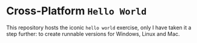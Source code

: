 # Cross-Platform `Hello World`

This repository hosts the iconic `hello world` exercise, only I have taken it a step further: to create runnable versions for Windows, Linux and Mac.
